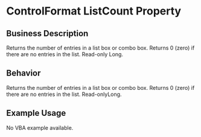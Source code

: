 # ControlFormat ListCount Property

## Business Description
Returns the number of entries in a list box or combo box. Returns 0 (zero) if there are no entries in the list. Read-only Long.

## Behavior
Returns the number of entries in a list box or combo box. Returns 0 (zero) if there are no entries in the list. Read-onlyLong.

## Example Usage
No VBA example available.